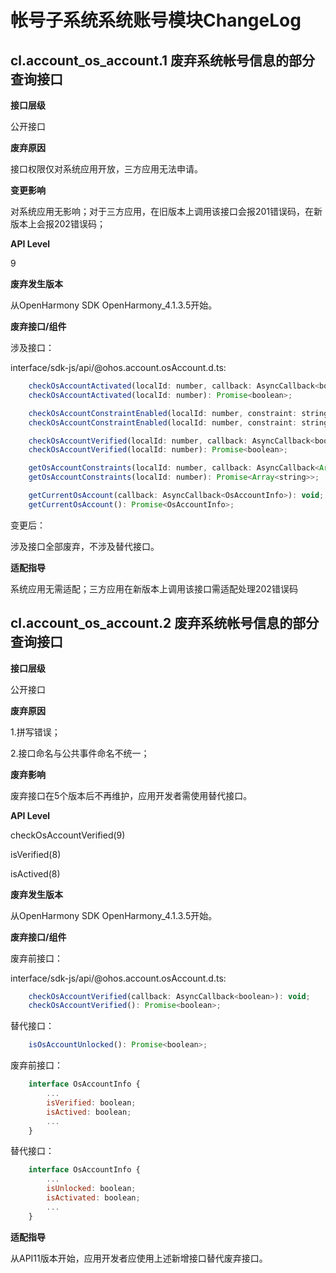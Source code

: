 # 帐号子系统系统账号模块ChangeLog

## cl.account_os_account.1 废弃系统帐号信息的部分查询接口

**接口层级**

公开接口

**废弃原因**

接口权限仅对系统应用开放，三方应用无法申请。

**变更影响**

对系统应用无影响；对于三方应用，在旧版本上调用该接口会报201错误码，在新版本上会报202错误码；

**API Level**

9

**废弃发生版本**

从OpenHarmony SDK OpenHarmony_4.1.3.5开始。

**废弃接口/组件**

涉及接口：

interface/sdk-js/api/@ohos.account.osAccount.d.ts:

```js
    checkOsAccountActivated(localId: number, callback: AsyncCallback<boolean>): void;
    checkOsAccountActivated(localId: number): Promise<boolean>;

    checkOsAccountConstraintEnabled(localId: number, constraint: string, callback: AsyncCallback<boolean>): void;
    checkOsAccountConstraintEnabled(localId: number, constraint: string): Promise<boolean>;

    checkOsAccountVerified(localId: number, callback: AsyncCallback<boolean>): void;
    checkOsAccountVerified(localId: number): Promise<boolean>;

    getOsAccountConstraints(localId: number, callback: AsyncCallback<Array<string>>): void;
    getOsAccountConstraints(localId: number): Promise<Array<string>>;

    getCurrentOsAccount(callback: AsyncCallback<OsAccountInfo>): void;
    getCurrentOsAccount(): Promise<OsAccountInfo>;
```

变更后：

涉及接口全部废弃，不涉及替代接口。

**适配指导**

系统应用无需适配；三方应用在新版本上调用该接口需适配处理202错误码


## cl.account_os_account.2 废弃系统帐号信息的部分查询接口

**接口层级**

公开接口

**废弃原因**

1.拼写错误；

2.接口命名与公共事件命名不统一；

**废弃影响**

废弃接口在5个版本后不再维护，应用开发者需使用替代接口。

**API Level**

checkOsAccountVerified(9)

isVerified(8)

isActived(8)

**废弃发生版本**

从OpenHarmony SDK OpenHarmony_4.1.3.5开始。

**废弃接口/组件**

废弃前接口：

interface/sdk-js/api/@ohos.account.osAccount.d.ts:

```js
    checkOsAccountVerified(callback: AsyncCallback<boolean>): void;
    checkOsAccountVerified(): Promise<boolean>;
```
替代接口：
```js
    isOsAccountUnlocked(): Promise<boolean>;
```

废弃前接口：
```js
    interface OsAccountInfo {
        ...
        isVerified: boolean;
        isActived: boolean;
        ...
    }
```
替代接口：
```js
    interface OsAccountInfo {
        ...
        isUnlocked: boolean;
        isActivated: boolean;
        ...
    }
```

**适配指导**

从API11版本开始，应用开发者应使用上述新增接口替代废弃接口。

